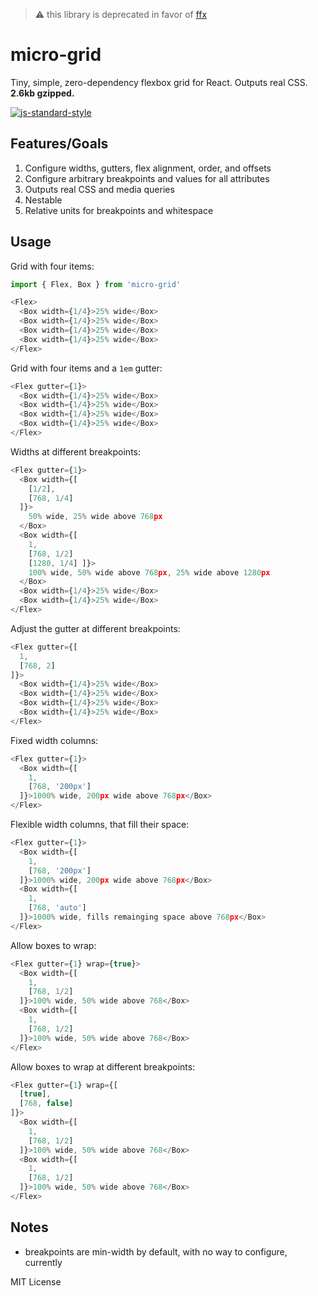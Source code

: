 > ⚠️ this library is deprecated in favor of [ffx](https://github.com/estrattonbailey/ffx)

# micro-grid
Tiny, simple, zero-dependency flexbox grid for React. Outputs real CSS. **2.6kb gzipped.**

[![js-standard-style](https://cdn.rawgit.com/feross/standard/master/badge.svg)](http://standardjs.com)

## Features/Goals
1. Configure widths, gutters, flex alignment, order, and offsets
2. Configure arbitrary breakpoints and values for all attributes
3. Outputs real CSS and media queries
4. Nestable
5. Relative units for breakpoints and whitespace

## Usage
Grid with four items:
```javascript
import { Flex, Box } from 'micro-grid'

<Flex>
  <Box width={1/4}>25% wide</Box>
  <Box width={1/4}>25% wide</Box>
  <Box width={1/4}>25% wide</Box>
  <Box width={1/4}>25% wide</Box>
</Flex>
```

Grid with four items and a `1em` gutter:
```javascript
<Flex gutter={1}>
  <Box width={1/4}>25% wide</Box>
  <Box width={1/4}>25% wide</Box>
  <Box width={1/4}>25% wide</Box>
  <Box width={1/4}>25% wide</Box>
</Flex>
```

Widths at different breakpoints:
```javascript
<Flex gutter={1}>
  <Box width={[
    [1/2],
    [768, 1/4]
  ]}>
    50% wide, 25% wide above 768px
  </Box>
  <Box width={[
    1,
    [768, 1/2]
    [1280, 1/4] ]}>
    100% wide, 50% wide above 768px, 25% wide above 1280px
  </Box>
  <Box width={1/4}>25% wide</Box>
  <Box width={1/4}>25% wide</Box>
</Flex>
```

Adjust the gutter at different breakpoints:
```javascript
<Flex gutter={[
  1,
  [768, 2]
]}>
  <Box width={1/4}>25% wide</Box>
  <Box width={1/4}>25% wide</Box>
  <Box width={1/4}>25% wide</Box>
  <Box width={1/4}>25% wide</Box>
</Flex>
```

Fixed width columns:
```javascript
<Flex gutter={1}>
  <Box width={[
    1,
    [768, '200px']
  ]}>1000% wide, 200px wide above 768px</Box>
</Flex>
```

Flexible width columns, that fill their space:
```javascript
<Flex gutter={1}>
  <Box width={[
    1,
    [768, '200px']
  ]}>1000% wide, 200px wide above 768px</Box>
  <Box width={[
    1,
    [768, 'auto']
  ]}>1000% wide, fills remainging space above 768px</Box>
</Flex>
```

Allow boxes to wrap:
```javascript
<Flex gutter={1} wrap={true}>
  <Box width={[
    1,
    [768, 1/2]
  ]}>100% wide, 50% wide above 768</Box>
  <Box width={[
    1,
    [768, 1/2]
  ]}>100% wide, 50% wide above 768</Box>
</Flex>
```

Allow boxes to wrap at different breakpoints:
```javascript
<Flex gutter={1} wrap={[
  [true],
  [768, false]
]}>
  <Box width={[
    1,
    [768, 1/2]
  ]}>100% wide, 50% wide above 768</Box>
  <Box width={[
    1,
    [768, 1/2]
  ]}>100% wide, 50% wide above 768</Box>
</Flex>
```

## Notes
- breakpoints are min-width by default, with no way to configure, currently

MIT License
